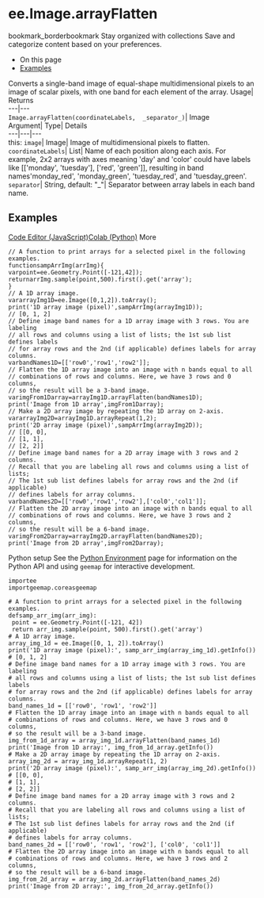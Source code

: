  
#  ee.Image.arrayFlatten 
bookmark_borderbookmark Stay organized with collections  Save and categorize content based on your preferences.
  * On this page
  * [Examples](https://developers.google.com/earth-engine/apidocs/ee-image-arrayflatten#examples)


Converts a single-band image of equal-shape multidimensional pixels to an image of scalar pixels, with one band for each element of the array. 
Usage| Returns  
---|---  
`Image.arrayFlatten(coordinateLabels,  _separator_)`| Image  
Argument| Type| Details  
---|---|---  
this: `image`| Image| Image of multidimensional pixels to flatten.  
`coordinateLabels`| List| Name of each position along each axis. For example, 2x2 arrays with axes meaning 'day' and 'color' could have labels like [['monday', 'tuesday'], ['red', 'green']], resulting in band names'monday_red', 'monday_green', 'tuesday_red', and 'tuesday_green'.  
`separator`| String, default: "_"| Separator between array labels in each band name.  
## Examples
[Code Editor (JavaScript)](https://developers.google.com/earth-engine/apidocs/ee-image-arrayflatten#code-editor-javascript-sample)[Colab (Python)](https://developers.google.com/earth-engine/apidocs/ee-image-arrayflatten#colab-python-sample) More
```
// A function to print arrays for a selected pixel in the following examples.
functionsampArrImg(arrImg){
varpoint=ee.Geometry.Point([-121,42]);
returnarrImg.sample(point,500).first().get('array');
}
// A 1D array image.
vararrayImg1D=ee.Image([0,1,2]).toArray();
print('1D array image (pixel)',sampArrImg(arrayImg1D));
// [0, 1, 2]
// Define image band names for a 1D array image with 3 rows. You are labeling
// all rows and columns using a list of lists; the 1st sub list defines labels
// for array rows and the 2nd (if applicable) defines labels for array columns.
varbandNames1D=[['row0','row1','row2']];
// Flatten the 1D array image into an image with n bands equal to all
// combinations of rows and columns. Here, we have 3 rows and 0 columns,
// so the result will be a 3-band image.
varimgFrom1Darray=arrayImg1D.arrayFlatten(bandNames1D);
print('Image from 1D array',imgFrom1Darray);
// Make a 2D array image by repeating the 1D array on 2-axis.
vararrayImg2D=arrayImg1D.arrayRepeat(1,2);
print('2D array image (pixel)',sampArrImg(arrayImg2D));
// [[0, 0],
// [1, 1],
// [2, 2]]
// Define image band names for a 2D array image with 3 rows and 2 columns.
// Recall that you are labeling all rows and columns using a list of lists;
// The 1st sub list defines labels for array rows and the 2nd (if applicable)
// defines labels for array columns.
varbandNames2D=[['row0','row1','row2'],['col0','col1']];
// Flatten the 2D array image into an image with n bands equal to all
// combinations of rows and columns. Here, we have 3 rows and 2 columns,
// so the result will be a 6-band image.
varimgFrom2Darray=arrayImg2D.arrayFlatten(bandNames2D);
print('Image from 2D array',imgFrom2Darray);
```
Python setup
See the [ Python Environment](https://developers.google.com/earth-engine/guides/python_install) page for information on the Python API and using `geemap` for interactive development.
```
importee
importgeemap.coreasgeemap
```
```
# A function to print arrays for a selected pixel in the following examples.
defsamp_arr_img(arr_img):
 point = ee.Geometry.Point([-121, 42])
 return arr_img.sample(point, 500).first().get('array')
# A 1D array image.
array_img_1d = ee.Image([0, 1, 2]).toArray()
print('1D array image (pixel):', samp_arr_img(array_img_1d).getInfo())
# [0, 1, 2]
# Define image band names for a 1D array image with 3 rows. You are labeling
# all rows and columns using a list of lists; the 1st sub list defines labels
# for array rows and the 2nd (if applicable) defines labels for array columns.
band_names_1d = [['row0', 'row1', 'row2']]
# Flatten the 1D array image into an image with n bands equal to all
# combinations of rows and columns. Here, we have 3 rows and 0 columns,
# so the result will be a 3-band image.
img_from_1d_array = array_img_1d.arrayFlatten(band_names_1d)
print('Image from 1D array:', img_from_1d_array.getInfo())
# Make a 2D array image by repeating the 1D array on 2-axis.
array_img_2d = array_img_1d.arrayRepeat(1, 2)
print('2D array image (pixel):', samp_arr_img(array_img_2d).getInfo())
# [[0, 0],
# [1, 1],
# [2, 2]]
# Define image band names for a 2D array image with 3 rows and 2 columns.
# Recall that you are labeling all rows and columns using a list of lists;
# The 1st sub list defines labels for array rows and the 2nd (if applicable)
# defines labels for array columns.
band_names_2d = [['row0', 'row1', 'row2'], ['col0', 'col1']]
# Flatten the 2D array image into an image with n bands equal to all
# combinations of rows and columns. Here, we have 3 rows and 2 columns,
# so the result will be a 6-band image.
img_from_2d_array = array_img_2d.arrayFlatten(band_names_2d)
print('Image from 2D array:', img_from_2d_array.getInfo())
```

